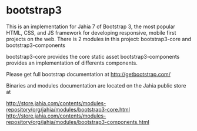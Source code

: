 bootstrap3
==========
This is an implementation for Jahia 7 of Bootstrap 3, the most popular HTML, CSS, and JS framework for developing responsive, mobile first projects on the web.
There is 2 modules in this project: bootstrap3-core and bootstrap3-components

bootstrap3-core provides the core static asset
bootstrap3-components provides an implementation of differents components.

Please get full bootstrap documentation at http://getbootstrap.com/ 

Binaries and modules documentation are located on the Jahia public store at 

http://store.jahia.com/contents/modules-repository/org/jahia/modules/bootstrap3-core.html
http://store.jahia.com/contents/modules-repository/org/jahia/modules/bootstrap3-components.html

